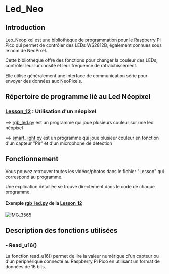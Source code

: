 # Led_Neo

## Introduction

Leo_Neopixel est une bibliothèque de programmation pour le Raspberry Pi Pico qui permet de contrôler des LEDs WS2812B, également connues sous le nom de NeoPixel.

Cette bibliothèque offre des fonctions pour changer la couleur des LEDs, contrôler leur luminosité et leur fréquence de rafraîchissement.

Elle utilise généralement une interface de communication série pour envoyer des données aux NeoPixels.

## Répertoire de programme lié au Led Néopixel

### [Lesson_12](Lesson_12) : Utilisation d'un néopixel

  ==> [rgb_led.py](Lesson_12/rgb_led.py) est un programme qui joue plusieurs couleur sur une led néopixel
  
  ==> [smart_light.py](Lesson_12/smart_light.py) est un programme qui joue plusieur couleur en fonction d'un capteur "Pir" et d'un microphone de détection
  
  
## Fonctionnement

Vous pouvez retrouver toutes les vidéos/photos dans le fichier "Lesson" qui correspond au programme.

Une explication détaillée se trouve directement dans le code de chaque programme.

#### Exemple [rgb_led.py](Lesson_12/rgb_led.py) de la [Lesson_12](Lesson_12)

![IMG_3565](https://user-images.githubusercontent.com/125505805/232225941-bbe73d02-386c-4b4f-bad4-bfaaf6462822.gif)


## Description des fonctions utilisées

### - Read_u16()

La fonction read_u16() permet de lire la valeur numérique d'un capteur ou d'un périphérique connecté au Raspberry Pi Pico en utilisant un format de données de 16 bits.



